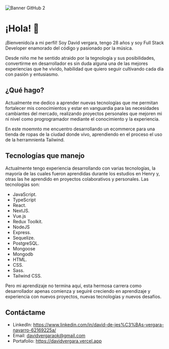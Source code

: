 ![Banner GitHub 2](https://user-images.githubusercontent.com/110785758/225473609-f826a99a-f732-4b18-93f3-ab4d1db96b67.png)


# ¡Hola! 👋

¡Bienvenido/a a mi perfil! Soy David vergara, tengo 28 años y soy Full Stack Developer enamorado del código y pasionado por la música.

Desde niño me he sentido atraido por la tegnología y sus posibilidades, convertirme en desarrollador es sin duda alguna una de las mejores experiencias que he vivido, habilidad que quiero seguir cultivando cada día con pasión y entusiasmo.

## ¿Qué hago?

Actualmente me dedico a aprender nuevas tecnologías que me permitan fortalecer mis conocimientos y estar en vanguardia para las necesidades cambiantes del mercado, realizando proyectos personales que mejoren mi ni nivel como progrogramador mediante el conocimiento y la experiencia.

En este moemnto me encuentro desarrollando un ecommerce para una tienda de ropas de la ciudad donde vivo, aprendiendo en el proceso el uso de la herramnienta Tailwind.

## Tecnologías que manejo

Actualmente tengo experiencia desarrollando con varias tecnologías, la mayoría de las cuales fueron aprendidas durante los estudios en Henry y, otras las he aprendido en proyectos colaborativos y personales. Las tecnologías son:

- JavaScript.
- TypeScript
- React.
- NextJS.
- Vue.js
- Redux Toolkit.
- NodeJS
- Express.
- Sequelize.
- PostgreSQL.
- Mongoose
- Mongodb
- HTML.
- CSS.
- Sass.
- Tailwind CSS.

Pero mi aprendizaje no termina aquí, esta hermosa carrera como desarrollador apenas comienza y seguiré creciendo en aprendizaje y experiencia con nuevos proyectos, nuevas tecnologías y nuevos desafíos.

## Contáctame

- LinkedIn: https://www.linkedin.com/in/david-de-jes%C3%BAs-vergara-navarro-62169225a/
- Email: davidvergaraok@gmail.com
- Portafolio: https://davidvergara.vercel.app
